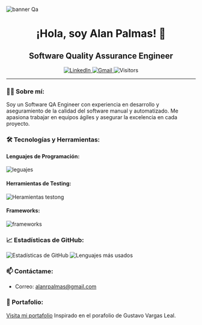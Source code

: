 <p align="center">
 
![banner Qa](https://github.com/user-attachments/assets/6af031a1-1065-4c9b-8481-aa7ad7772b7d)

</p>

<h1 align="center">¡Hola, soy Alan Palmas! 👋</h1>
<h2 align="center">Software Quality Assurance Engineer</h2>

<p align="center">
  <a href="https://www.linkedin.com/in/alanpalmas/">
    <img src="https://img.shields.io/badge/-LinkedIn-%230077B5?style=flat&logo=linkedin&logoColor=white" alt="LinkedIn" />
  </a>
  <a href="mailto:alanrpalmas@gmail.com">
    <img src="https://img.shields.io/badge/-Gmail-%23D14836?style=flat&logo=gmail&logoColor=white" alt="Gmail" />
  </a>
  <img src="https://visitor-badge.laobi.icu/badge?page_id=alanpalmas" alt="Visitors" />
</p>

---

### 👨‍💻 Sobre mí:
Soy un Software QA Engineer con experiencia en desarrollo y aseguramiento de la calidad del software manual y automatizado. Me apasiona trabajar en equipos ágiles y asegurar la excelencia en cada proyecto.

### 🛠 Tecnologías y Herramientas:

#### Lenguajes de Programación:

![leguajes](https://github.com/user-attachments/assets/b4e00fad-c56c-4d56-b344-8444a6ac7dbf)


#### Herramientas de Testing:

![Heramientas testong](https://github.com/user-attachments/assets/97a140c9-71c0-4ce2-8a97-bedcdb209b44)

#### Frameworks:
![frameworks](https://github.com/user-attachments/assets/edd2fafe-6bad-43e0-971a-e14c723fa5f0)

### 📈 Estadísticas de GitHub:
![Estadísticas de GitHub](https://github-readme-stats.vercel.app/api?username=alanpalmas&show_icons=true&theme=graywhite)
![Lenguajes más usados](https://github-readme-stats.vercel.app/api/top-langs/?username=alanpalmas&layout=compact&theme=graywhite)

### 📫 Contáctame:
- Correo: [alanrpalmas@gmail.com](mailto:alanrpalmas@gmail.com)

### 📁 Portafolio:
[Visita mi portafolio](https://alanpalmas.github.io/) Inspirado en el porafolio de Gustavo Vargas Leal.
<!---
alanpalmas/alanpalmas is a ✨ special ✨ repository because its `README.md` (this file) appears on your GitHub profile.
You can click the Preview link to take a look at your changes.
--->
